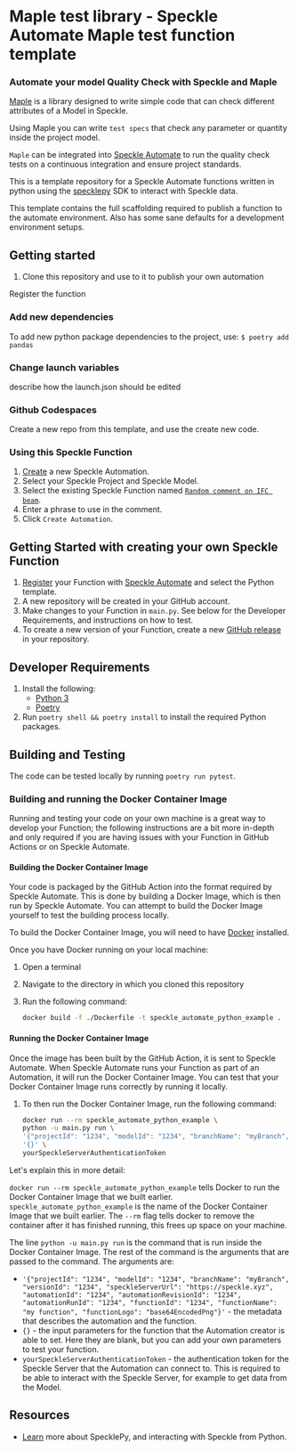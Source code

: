 # Maple test library - Speckle Automate Maple test function template

### Automate your model Quality Check with Speckle and Maple

[Maple](https://github.com/andrsbtrg/mapple_test) is a library designed to write simple code that can check different attributes of a Model in Speckle.

Using Maple you can write `test specs` that check any parameter or quantity inside the project model.

`Maple` can be integrated into [Speckle Automate]() to run the quality check tests on a continuous integration and ensure project standards.

This is a template repository for a Speckle Automate functions written in python
using the [specklepy](https://pypi.org/project/specklepy/) SDK to interact with Speckle data.

This template contains the full scaffolding required to publish a function to the automate environment.
Also has some sane defaults for a development environment setups.

## Getting started

1. Clone this repository and use to it to publish your own automation

Register the function 

### Add new dependencies

To add new python package dependencies to the project, use:
`$ poetry add pandas`

### Change launch variables

describe how the launch.json should be edited

### Github Codespaces

Create a new repo from this template, and use the create new code.

### Using this Speckle Function

1. [Create](https://automate.speckle.dev/) a new Speckle Automation.
1. Select your Speckle Project and Speckle Model.
1. Select the existing Speckle Function named [`Random comment on IFC beam`](https://automate.speckle.dev/functions/e110be8fad).
1. Enter a phrase to use in the comment.
1. Click `Create Automation`.

## Getting Started with creating your own Speckle Function

1. [Register](https://automate.speckle.dev/) your Function with [Speckle Automate](https://automate.speckle.dev/) and select the Python template.
1. A new repository will be created in your GitHub account.
1. Make changes to your Function in `main.py`. See below for the Developer Requirements, and instructions on how to test.
1. To create a new version of your Function, create a new [GitHub release](https://docs.github.com/en/repositories/releasing-projects-on-github/managing-releases-in-a-repository) in your repository.

## Developer Requirements

1. Install the following:
    - [Python 3](https://www.python.org/downloads/)
    - [Poetry](https://python-poetry.org/docs/#installing-with-the-official-installer)
1. Run `poetry shell && poetry install` to install the required Python packages.

## Building and Testing

The code can be tested locally by running `poetry run pytest`.

### Building and running the Docker Container Image

Running and testing your code on your own machine is a great way to develop your Function; the following instructions are a bit more in-depth and only required if you are having issues with your Function in GitHub Actions or on Speckle Automate.

#### Building the Docker Container Image

Your code is packaged by the GitHub Action into the format required by Speckle Automate. This is done by building a Docker Image, which is then run by Speckle Automate. You can attempt to build the Docker Image yourself to test the building process locally.

To build the Docker Container Image, you will need to have [Docker](https://docs.docker.com/get-docker/) installed.

Once you have Docker running on your local machine:

1. Open a terminal
1. Navigate to the directory in which you cloned this repository
1. Run the following command:

    ```bash
    docker build -f ./Dockerfile -t speckle_automate_python_example .
    ```

#### Running the Docker Container Image

Once the image has been built by the GitHub Action, it is sent to Speckle Automate. When Speckle Automate runs your Function as part of an Automation, it will run the Docker Container Image. You can test that your Docker Container Image runs correctly by running it locally.

1. To then run the Docker Container Image, run the following command:

    ```bash
    docker run --rm speckle_automate_python_example \
    python -u main.py run \
    '{"projectId": "1234", "modelId": "1234", "branchName": "myBranch", "versionId": "1234", "speckleServerUrl": "https://speckle.xyz", "automationId": "1234", "automationRevisionId": "1234", "automationRunId": "1234", "functionId": "1234", "functionName": "my function", "functionLogo": "base64EncodedPng"}' \
    '{}' \
    yourSpeckleServerAuthenticationToken
    ```

Let's explain this in more detail:

`docker run --rm speckle_automate_python_example` tells Docker to run the Docker Container Image that we built earlier. `speckle_automate_python_example` is the name of the Docker Container Image that we built earlier. The `--rm` flag tells docker to remove the container after it has finished running, this frees up space on your machine.

The line `python -u main.py run` is the command that is run inside the Docker Container Image. The rest of the command is the arguments that are passed to the command. The arguments are:

- `'{"projectId": "1234", "modelId": "1234", "branchName": "myBranch", "versionId": "1234", "speckleServerUrl": "https://speckle.xyz", "automationId": "1234", "automationRevisionId": "1234", "automationRunId": "1234", "functionId": "1234", "functionName": "my function", "functionLogo": "base64EncodedPng"}'` - the metadata that describes the automation and the function.
- `{}` - the input parameters for the function that the Automation creator is able to set. Here they are blank, but you can add your own parameters to test your function.
- `yourSpeckleServerAuthenticationToken` - the authentication token for the Speckle Server that the Automation can connect to. This is required to be able to interact with the Speckle Server, for example to get data from the Model.

## Resources

- [Learn](https://speckle.guide/dev/python.html) more about SpecklePy, and interacting with Speckle from Python.
